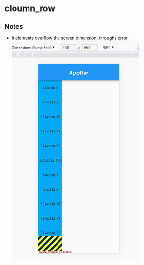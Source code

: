 # cloumn_row

## Notes

 - if elements overflow the screen dimension, throughs error.
![Column overflow error](files/images/t002a1..PNG)